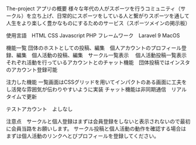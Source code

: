 The-project
アプリの概要
様々な年代の人がスポーツを行うコミュニティ（サークル）を立ち上げ、日常的にスポーツをしている人と繋がりスポーツを通して人生をより楽しく豊かなものにするためのサービス（スポーツメインの掲示板）

使用言語　HTML CSS Javascript PHP
フレームワーク　Laravel 9
MacOS

機能一覧
団体のホストとしての投稿、編集　個人アカウントのプロフィール登録、編集　個人活動の投稿、編集　サークル一覧表示　
個人活動投稿一覧表示　それぞれ活動を行っているアカウントとのチャット機能　団体投稿ではインスタのアカウント登録可能


注力した機能
一覧画面はCSSグリッドを用いてインパクトのある画面に工夫をし活発な雰囲気が伝わりやすいように実装
チャット機能は非同期通信　リアルタイムで更新

テストアカウント　よしなし





注意点　サークルと個人登録はまずは会員登録をしないと表示されないので最初に会員当路をお願いします。
サークル投稿と個人活動の動作を確認する場合はまずは個人活動のリンクへとびプロフィールを登録してください。

<!---
yoshinashi/yoshinashi is a ✨ special ✨ repository because its `README.md` (this file) appears on your GitHub profile.
You can click the Preview link to take a look at your changes.
--->
